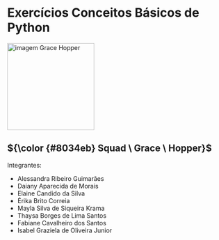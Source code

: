 
 # Exercícios Conceitos Básicos de Python
  <img src="https://www.timeforkids.com/wp-content/uploads/2020/08/Grace_003.jpg?w=926" alt="imagem Grace Hopper" width="200px"/>
  
## ${\color {#8034eb} Squad \ Grace \ Hopper}$  


Integrantes:
- Alessandra Ribeiro Guimarães
- Daiany Aparecida de Morais
- Elaine Candido da Silva
- Érika Brito Correia
- Mayla Silva de Siqueira Krama
- Thaysa Borges de Lima Santos
- Fabiane Cavalheiro dos Santos
- Isabel Graziela de Oliveira Junior

